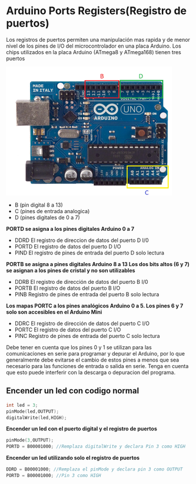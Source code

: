 # Arduino Ports Registers(Registro de puertos)

Los registros de puertos permiten una manipulación mas rapida y de menor nivel de los pines de I/O del microcontrolador en una placa Arduino. Los chips utilizados en la placa Arduino (ATmega8 y ATmega168) tienen tres puertos

<img src="https://github.com/IDiegoUlises/Arduino-Port-Registers/blob/master/Images/Registro-de-puertos.png" width="450" height="350" />

* B (pin digital 8 a 13)
* C (pines de entrada analogica)
* D (pines digitales de 0 a 7)



**PORTD se asigna a los pines digitales Arduino 0 a 7**
* DDRD El registro de direccion de datos del puerto D I/0
* PORTD El registro de datos del puerto D I/O 
* PIND El registro de pines de entrada del puerto D solo lectura 

**PORTB se asigna a  pines digitales Arduino 8 a 13 Los dos bits altos (6 y 7) se asignan a los pines de cristal y no son utilizables**
* DDRB El registro de dirección de datos del puerto B I/0
* PORTB El registro de datos del puerto B I/O
* PINB Registro de pines de entrada del puerto B solo lectura

**Los mapas PORTC a los pines analógicos Arduino 0 a 5. Los pines 6 y 7 solo son accesibles en el Arduino Mini**
* DDRC El registro de dirección de datos del puerto C I/O
* PORTC El registro de datos del puerto C I/O
* PINC Registro de pines de entrada del puerto C solo lectura

Debe tener en cuenta que los pines 0 y 1 se utilizan para las comunicaciones en serie para programar y depurar el Arduino, por lo que generalmente debe evitarse el cambio de estos pines a menos que sea necesario para las funciones de entrada o salida en serie. Tenga en cuenta que esto puede interferir con la descarga o depuracion del programa.

## Encender un led con codigo normal 
```C++
int led = 3;
pinMode(led,OUTPUT);
digitalWrite(led,HIGH);
```

**Encender un led con el puerto digital y el registro de puertos**
```C++
pinMode(3,OUTPUT);
PORTD = B00001000; //Remplaza digitalWrite y declara Pin 3 como HIGH
```

**Encender un led utilizando solo el registro de puertos**
```c++
DDRD = B00001000; //Remplaza el pinMode y declara pin 3 como OUTPUT
PORTD = B00001000; //Pin 3 como HIGH
```
